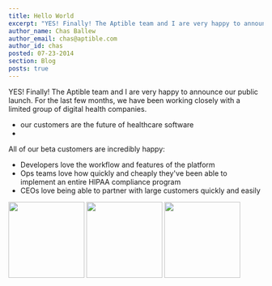```yaml
---
title: Hello World
excerpt: "YES! Finally! The Aptible team and I are very happy to announce our public launch."
author_name: Chas Ballew
author_email: chas@aptible.com
author_id: chas
posted: 07-23-2014
section: Blog
posts: true
---
```


YES! Finally! The Aptible team and I are very happy to announce our public launch. For the last few months, we have been working closely with a limited group of digital health companies.

- our customers are the future of healthcare software
-



All of our beta customers are incredibly happy:
- Developers love the workflow and features of the platform
- Ops teams love how quickly and cheaply they've been able to implement an entire HIPAA compliance program
- CEOs love being able to partner with large customers quickly and easily

[<img src="{{ blog_asset_path 'logos/ycombinator.png' }}" height="150px" />](http://www.ycombinator.com)
[<img src="{{ blog_asset_path 'logos/rock_health.svg' }}" height="150px" />](http://rockhealth.com/)
[<img src="{{ blog_asset_path 'logos/cooper.svg' }}" height="150px" />](http://www.cooper.com/)
